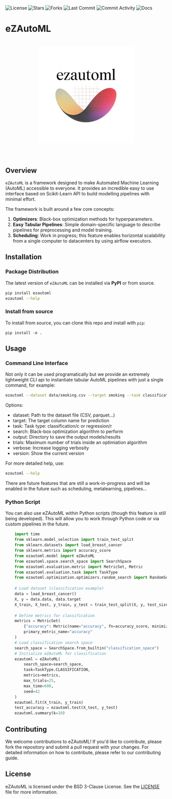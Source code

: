 ![License](https://img.shields.io/badge/License-BSD%203--Clause-blue.svg)
![Stars](https://img.shields.io/github/stars/eZWALT/eZAutoML?style=flat)
![Forks](https://img.shields.io/github/forks/eZWALT/eZAutoML?style=flat)
![Last Commit](https://img.shields.io/github/last-commit/eZWALT/eZAutoML?style=flat)
![Commit Activity](https://img.shields.io/github/commit-activity/m/eZWALT/eZAutoML?style=flat)
![Docs](https://img.shields.io/badge/docs-latest-blue)

<!---
![Version](https://img.shields.io/github/v/tag/eZWALT/eZAutoML?style=flat)
![PyPI Downloads](https://img.shields.io/pypi/dm/eZAutoML?style=flat)
-->

# eZAutoML 

<!---
![](./resources/logo_red_transparent.png)
-->
<h1 align="center">
<img src="https://raw.githubusercontent.com/eZWALT/eZAutoML/refs/heads/main/src/ezautoml/resources/logo/logo_transparent.png" width="300">
</h1><br>


## Overview

`eZAutoML` is a framework designed to make Automated Machine Learning (AutoML) accessible to everyone. It provides an incredible easy to use interface based on Scikit-Learn API to build modelling pipelines with minimal effort.

The framework is built around a few core concepts:

1. **Optimizers**: Black-box optimization methods for hyperparameters.
2. **Easy Tabular Pipelines**: Simple domain-specific language to describe pipelines for preprocessing and model training.
3. **Scheduling**: Work in progress; this feature enables horizontal scalability from a single computer to datacenters by using airflow executors.

## Installation 

### Package Distribution 

The latest version of `eZAutoML` can be installed via **PyPI** or from source.

```bash 
pip install ezautoml
ezautoml --help
```

### Install from source
To install from source, you can clone this repo and install with `pip`:

```
pip install -e .
```

## Usage

### Command Line Interface 

Not only it can be used programatically but we provide an extremely lightweight CLI api to instantiate tabular AutoML pipelines with just a single command, for example: 

```bash
ezautoml --dataset data/smoking.csv --target smoking --task classification --trials 10 --verbose   
```

Options:
- dataset: Path to the dataset file (CSV, parquet...)
- target: The target column name for prediction
- task: Task type: classification/c or regression/r
- search: Black-box optimization algorithm to perform
- output: Directory to save the output models/results
- trials: Maximum number of trials inside an optimiation algorithm
- verbose: Increase logging verbosity 
- version: Show the current version 

For more detailed help, use:

```bash
ezautoml --help
```

There are future features that are still a work-in-progress and will be enabled in the future such as scheduling, metalearning, pipelines...

### Python Script

You can also use eZAutoML within Python scripts (though this feature is still being developed). This will allow you to work through Python code or via custom pipelines in the future.

```python
    import time
    from sklearn.model_selection import train_test_split
    from sklearn.datasets import load_breast_cancer
    from sklearn.metrics import accuracy_score
    from ezautoml.model import eZAutoML
    from ezautoml.space.search_space import SearchSpace
    from ezautoml.evaluation.metric import MetricSet, Metric
    from ezautoml.evaluation.task import TaskType
    from ezautoml.optimization.optimizers.random_search import RandomSearchOptimizer

    # Load dataset (classification example)
    data = load_breast_cancer()
    X, y = data.data, data.target
    X_train, X_test, y_train, y_test = train_test_split(X, y, test_size=0.3, random_state=42)

    # Define metrics for classification
    metrics = MetricSet(
        {"accuracy": Metric(name="accuracy", fn=accuracy_score, minimize=False)},
        primary_metric_name="accuracy"
    )
    # Load classification search space
    search_space = SearchSpace.from_builtin("classification_space")
    # Initialize eZAutoML for classification
    ezautoml = eZAutoML(
        search_space=search_space,
        task=TaskType.CLASSIFICATION,
        metrics=metrics,
        max_trials=25,
        max_time=600,  
        seed=42
    )
    ezautoml.fit(X_train, y_train)
    test_accuracy = ezautoml.test(X_test, y_test)
    ezautoml.summary(k=10)
```

## Contributing

We welcome contributions to eZAutoML! If you'd like to contribute, please fork the repository and submit a pull request with your changes. For detailed information on how to contribute, please refer to our contributing guide.

## License 

eZAutoML is licensed under the BSD 3-Clause License. See the [LICENSE](./LICENSE) file for more information.
